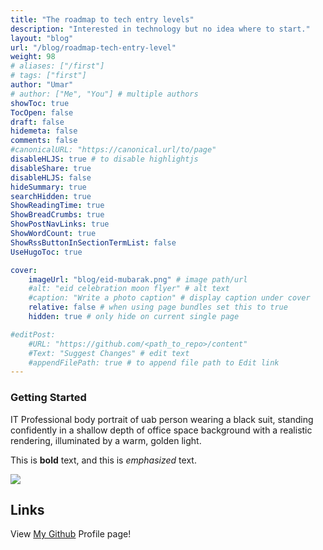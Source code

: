 ```yaml
---
title: "The roadmap to tech entry levels"
description: "Interested in technology but no idea where to start."
layout: "blog"
url: "/blog/roadmap-tech-entry-level"
weight: 98
# aliases: ["/first"]
# tags: ["first"]
author: "Umar"
# author: ["Me", "You"] # multiple authors
showToc: true
TocOpen: false
draft: false
hidemeta: false
comments: false
#canonicalURL: "https://canonical.url/to/page"
disableHLJS: true # to disable highlightjs
disableShare: true
disableHLJS: false
hideSummary: true
searchHidden: true
ShowReadingTime: true
ShowBreadCrumbs: true
ShowPostNavLinks: true
ShowWordCount: true
ShowRssButtonInSectionTermList: false
UseHugoToc: true

cover:
    imageUrl: "blog/eid-mubarak.png" # image path/url
    #alt: "eid celebration moon flyer" # alt text
    #caption: "Write a photo caption" # display caption under cover
    relative: false # when using page bundles set this to true
    hidden: true # only hide on current single page

#editPost:
    #URL: "https://github.com/<path_to_repo>/content"
    #Text: "Suggest Changes" # edit text
    #appendFilePath: true # to append file path to Edit link
---
```


### Getting Started
IT Professional body portrait of uab person wearing a black suit, standing confidently in a shallow depth of office space background with a realistic rendering, illuminated by a warm, golden light.

This is **bold** text, and this is *emphasized* text.

![](/blog/eid-mubarak.png#center)

## Links

View [My Github](https://uab.github.io) Profile page!